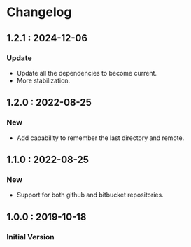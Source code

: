 # Changelog

## 1.2.1 : 2024-12-06

### Update

* Update all the dependencies to become current.
* More stabilization.

## 1.2.0 : 2022-08-25

### New

* Add capability to remember the last directory and remote.

## 1.1.0 : 2022-08-25

### New

* Support for both github and bitbucket repositories.

## 1.0.0 : 2019-10-18

### Initial Version

